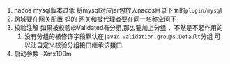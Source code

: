 1. nacos mysql版本过低 将mysql对应jar包放入nacos目录下面的`plugin/mysql`
2. 跨域要在网关配置 妈的  网关和被代理者要在同一名称空间下
3. 校验注解 如果被校验@Validated有分组,那么要加上分组 ，不然是不起作用的
   1. 没有分组的被修饰字段默认在`javax.validation.groups.Default`分组 可以让自定义校验分组接口继承该接口 
4. 启动参数 -Xmx100m